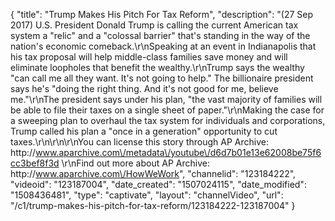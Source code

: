 {
    "title": "Trump Makes His Pitch For Tax Reform",
    "description": "(27 Sep 2017) U.S. President Donald Trump is calling the current American tax system a \"relic\" and a \"colossal barrier\" that's standing in the way of the nation's economic comeback.\r\nSpeaking at an event in Indianapolis that his tax proposal will help middle-class families save money and will eliminate loopholes that benefit the wealthy.\r\nTrump says the wealthy \"can call me all they want. It's not going to help.\" The billionaire president says he's \"doing the right thing. And it's not good for me, believe me.\"\r\nThe president says under his plan, \"the vast majority of families will be able to file their taxes on a single sheet of paper.\"\r\nMaking the case for a sweeping plan to overhaul the tax system for individuals and corporations, Trump called his plan a \"once in a generation\" opportunity to cut taxes.\r\n\r\n\r\nYou can license this story through AP Archive: http:\/\/www.aparchive.com\/metadata\/youtube\/d6d7b01e13e62008be75f6cc3bef8f3d \r\nFind out more about AP Archive: http:\/\/www.aparchive.com\/HowWeWork",
    "channelid": "123184222",
    "videoid": "123187004",
    "date_created": "1507024115",
    "date_modified": "1508436481",
    "type": "captivate",
    "layout": "channelVideo",
    "url": "\/c1\/trump-makes-his-pitch-for-tax-reform\/123184222-123187004"
}